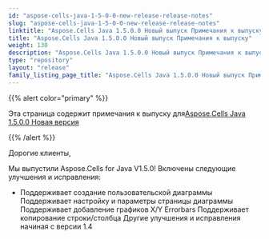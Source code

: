 ```yaml
---
id: "aspose-cells-java-1-5-0-0-new-release-release-notes"
slug: "aspose-cells-java-1-5-0-0-new-release-release-notes"
linktitle: "Aspose.Cells Java 1.5.0.0 Новый выпуск Примечания к выпуску"
title: "Aspose.Cells Java 1.5.0.0 Новый выпуск Примечания к выпуску"
weight: 130
description: "Aspose.Cells Java 1.5.0.0 Новый выпуск Примечания к выпуску – the latest updates and fixes."
type: "repository"
layout: "release"
family_listing_page_title: "Aspose.Cells Java 1.5.0.0 Новый выпуск Примечания к выпуску"
---
```

{{% alert color="primary" %}} 

 Эта страница содержит примечания к выпуску для[Aspose.Cells Java 1.5.0.0 Новая версия](https://releases.aspose.com/cells/java/new-releases/aspose.cells-java-1.5.0.0-new-release/)

{{% /alert %}} 

 Дорогие клиенты,

 Мы выпустили Aspose.Cells for Java V1.5.0! Включены следующие улучшения и исправления:

- Поддерживает создание пользовательской диаграммы
 Поддерживает настройку и параметры страницы диаграммы
 Поддерживает добавление графиков X/Y Errorbars
 Поддерживает копирование строки/столбца
 Другие улучшения и исправления начиная с версии 1.4
